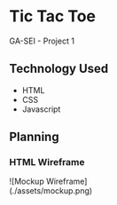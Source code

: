 # Tic Tac Toe

GA-SEI - Project 1

## Technology Used

-   HTML
-   CSS
-   Javascript

## Planning

### HTML Wireframe

<div style="width: 50%">
![Mockup Wireframe](./assets/mockup.png)
</div>
